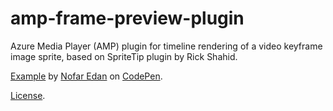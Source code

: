 # amp-frame-preview-plugin

Azure Media Player (AMP) plugin for timeline rendering of a video keyframe image sprite, based on SpriteTip plugin by Rick Shahid. 

[Example](https://codepen.io/nofareadn/pen/GbKXWY) by [Nofar Edan](https://codepen.io/nofareadn) on [CodePen](https://codepen.io).

[License](https://codepen.io/nofareadn/pen/GbKXWY/license).
